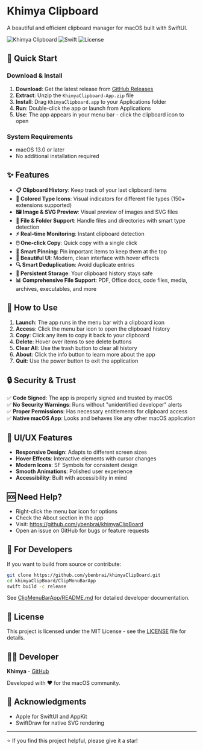 # Khimya Clipboard

A beautiful and efficient clipboard manager for macOS built with SwiftUI.

![Khimya Clipboard](https://img.shields.io/badge/macOS-13.0+-blue.svg)
![Swift](https://img.shields.io/badge/Swift-6.1-orange.svg)
![License](https://img.shields.io/badge/License-MIT-green.svg)

## 🚀 Quick Start

### Download & Install

1. **Download**: Get the latest release from [GitHub Releases](https://github.com/ybenbrai/khimyaClipBoard/releases)
2. **Extract**: Unzip the `KhimyaClipboard-App.zip` file
3. **Install**: Drag `KhimyaClipboard.app` to your Applications folder
4. **Run**: Double-click the app or launch from Applications
5. **Use**: The app appears in your menu bar - click the clipboard icon to open

### System Requirements

- macOS 13.0 or later
- No additional installation required

## ✨ Features

- **📋 Clipboard History**: Keep track of your last clipboard items
- **🎨 Colored Type Icons**: Visual indicators for different file types (150+ extensions supported)
- **🖼️ Image & SVG Preview**: Visual preview of images and SVG files
- **📁 File & Folder Support**: Handle files and directories with smart type detection
- **⚡ Real-time Monitoring**: Instant clipboard detection
- **🖱️ One-click Copy**: Quick copy with a single click
- **🎯 Smart Pinning**: Pin important items to keep them at the top
- **🎨 Beautiful UI**: Modern, clean interface with hover effects
- **🔍 Smart Deduplication**: Avoid duplicate entries
- **💾 Persistent Storage**: Your clipboard history stays safe
- **📊 Comprehensive File Support**: PDF, Office docs, code files, media, archives, executables, and more

## 🎯 How to Use

1. **Launch**: The app runs in the menu bar with a clipboard icon
2. **Access**: Click the menu bar icon to open the clipboard history
3. **Copy**: Click any item to copy it back to your clipboard
4. **Delete**: Hover over items to see delete buttons
5. **Clear All**: Use the trash button to clear all history
6. **About**: Click the info button to learn more about the app
7. **Quit**: Use the power button to exit the application

## 🔒 Security & Trust

✅ **Code Signed**: The app is properly signed and trusted by macOS  
✅ **No Security Warnings**: Runs without "unidentified developer" alerts  
✅ **Proper Permissions**: Has necessary entitlements for clipboard access  
✅ **Native macOS App**: Looks and behaves like any other macOS application

## 🎨 UI/UX Features

- **Responsive Design**: Adapts to different screen sizes
- **Hover Effects**: Interactive elements with cursor changes
- **Modern Icons**: SF Symbols for consistent design
- **Smooth Animations**: Polished user experience
- **Accessibility**: Built with accessibility in mind

## 🆘 Need Help?

- Right-click the menu bar icon for options
- Check the About section in the app
- Visit: https://github.com/ybenbrai/khimyaClipBoard
- Open an issue on GitHub for bugs or feature requests

## 🔧 For Developers

If you want to build from source or contribute:

```bash
git clone https://github.com/ybenbrai/khimyaClipBoard.git
cd khimyaClipBoard/ClipMenuBarApp
swift build -c release
```

See [ClipMenuBarApp/README.md](ClipMenuBarApp/README.md) for detailed developer documentation.

## 📝 License

This project is licensed under the MIT License - see the [LICENSE](LICENSE) file for details.

## 👨‍💻 Developer

**Khimya** - [GitHub](https://github.com/ybenbrai)

Developed with ❤️ for the macOS community.

## 🙏 Acknowledgments

- Apple for SwiftUI and AppKit
- SwiftDraw for native SVG rendering

---

⭐ If you find this project helpful, please give it a star!
